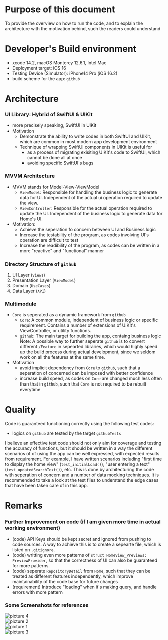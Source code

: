 # Purpose of this document
To provide the overview on how to run the code, and to explain the architecture with the motivation behind, such the readers could understand

# Developer's Build environment
- xcode 14.2, macOS Monterey 12.6.1, Intel Mac
- Deployment target: iOS 16
- Testing Device (Simulator): iPhone14 Pro (iOS 16.2)
- build scheme for the app: `github`

# Architecture
### UI Library: Hybrid of SwiftUI & UIKit
- more precisely speaking, SwiftUI in UIKit
- Motivation
  - Demonstrate the ability to write codes in both SwiftUI and UIKit, which are common in most modern app development environment
  - Technique of wrapping SwiftUI components in UIKit is useful for
    - as a process of migrating exisiting UIKit's code to SwiftUI, which cannot be done all at once
    - avoiding specific SwiftUI's bugs

### MVVM Architecture
- MVVM stands for Model-View-ViewModel
  - `ViewModel`: Responsible for handling the business logic to generate data for UI. Independent of the actual ui operation required to update the view.
  - `ViewController`: Responsible for the actual operation required to update the UI. Independent of the business logic to generate data for Home's UI.
- Motivation:
  - Achieve the seperation fo concern between UI and Business logic
  - Increase the testability of the program, as codes involving UI's operation are difficult to test
  - Increase the readibility of the program, as codes can be written in a more "reactive" and "functional" manner

### Directory Structure of `github`
1. UI Layer (`Views`)
2. Presentation Layer (`ViewModel`)
3. Domain (`UseCases`)
4. Data Layer (`API`)

### Multimodule
- `Core` is seperated as a dynamic framework from `github`
  - `Core`: A common module, independent of business logic or specific requirement. Contains a number of extensions of UIKit's ViewController, or utility functions.
  - `github`: The main target for building the app, containg business logic
  Note: A possible way to further seperate `github` is to convert different `/Feature` in sepearted libraries, which would highly speed up the build process during actual development, since we seldom work on all the features at the same time.
- Motivation
  - avoid implicit dependency from `Core` to `github`, such that a seperation of concerned can be imposed with better confidence
  - increase build speed, as codes on `Core` are changed much less often than that in `github`, such that `Core` is not required to be rebuilt everytime

# Quality
Code is guaranteed functioning correctly using the following test codes:

- logics on `github` are tested by the target `githubTests`

I believe an effective test code should not only aim for coverage and testing the accuracy of functions, but it should be written in a way the different scenarios of of using the app can be well expressed, with expected results from requirement. For example, I have written scenarios including "first time to display the home view" (`test_initialLoad()`), "user entering a text" (`test_updatedSearchText()`), etc. This is done by architecturing the code with seperation of concern and a number of data mocking techniques. It is recommended to take a look at the test files to understand the edge cases that have been taken care of in this app.

# Remarks

### Further Improvement on code (if I am given more time in actual working environment)
- (code) API Keys should be kept secret and ignored from pushing to code sources. A way to achieve this is to create a sepearte file, which is listed on `.gitignore`.
- (code) writting even more patterns of `struct HomeView_Previews: PreviewProvider`, so that the correctness of UI can also be guaranteed for more patterns.
- (code) seperate `RepositoryDetail` from `Home`, such that they can be treated as different features independently, which improve maintainability of the code base for future changes
- (requirement) Introduce "loading" when it's making query, and handle errors with more pattern

### Some Screenshots for references
![picture 4](images/fad4e754dfcc8dc049db206d5894fb19c374cb6ce0a47d88f985d68db0d1cd80.png)  
![picture 2](images/b9074f5ea6e309b26ef81d44fa1d70dcb1159526b0733715789d71ac53f8ca32.png)  
![picture 1](images/6bf3ea14832dc63c7250940b2662745f3542c9b76a1210e87b74ade40b4874eb.png)  
![picture 3](images/82c995f5f2ae0fe26ec8c98b52a28cab992a2157f87f9ea38f5a91b63e705792.png)  
